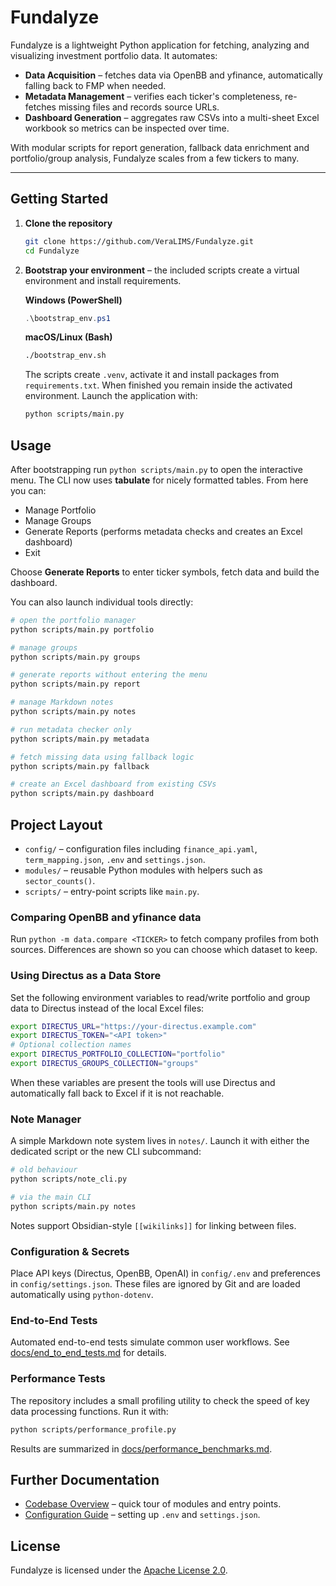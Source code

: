 # Fundalyze

Fundalyze is a lightweight Python application for fetching, analyzing and visualizing investment portfolio data. It automates:

- **Data Acquisition** – fetches data via OpenBB and yfinance, automatically falling back to FMP when needed.
- **Metadata Management** – verifies each ticker's completeness, re-fetches missing files and records source URLs.
- **Dashboard Generation** – aggregates raw CSVs into a multi-sheet Excel workbook so metrics can be inspected over time.

With modular scripts for report generation, fallback data enrichment and portfolio/group analysis, Fundalyze scales from a few tickers to many.

---

## Getting Started

1. **Clone the repository**
   ```bash
   git clone https://github.com/VeraLIMS/Fundalyze.git
   cd Fundalyze
   ```
2. **Bootstrap your environment** – the included scripts create a virtual environment and install requirements.

   **Windows (PowerShell)**
   ```powershell
   .\bootstrap_env.ps1
   ```
   **macOS/Linux (Bash)**
   ```bash
   ./bootstrap_env.sh
   ```

   The scripts create `.venv`, activate it and install packages from `requirements.txt`. When finished you remain inside the activated environment. Launch the application with:
   ```bash
   python scripts/main.py
   ```

## Usage

After bootstrapping run `python scripts/main.py` to open the interactive menu. The CLI now uses **tabulate** for nicely formatted tables. From here you can:

- Manage Portfolio
- Manage Groups
- Generate Reports (performs metadata checks and creates an Excel dashboard)
- Exit

Choose **Generate Reports** to enter ticker symbols, fetch data and build the dashboard.

You can also launch individual tools directly:

```bash
# open the portfolio manager
python scripts/main.py portfolio

# manage groups
python scripts/main.py groups

# generate reports without entering the menu
python scripts/main.py report

# manage Markdown notes
python scripts/main.py notes

# run metadata checker only
python scripts/main.py metadata

# fetch missing data using fallback logic
python scripts/main.py fallback

# create an Excel dashboard from existing CSVs
python scripts/main.py dashboard
```

## Project Layout

- `config/` – configuration files including `finance_api.yaml`, `term_mapping.json`, `.env` and `settings.json`.
- `modules/` – reusable Python modules with helpers such as `sector_counts()`.
- `scripts/` – entry-point scripts like `main.py`.

### Comparing OpenBB and yfinance data

Run `python -m data.compare <TICKER>` to fetch company profiles from both sources. Differences are shown so you can choose which dataset to keep.

### Using Directus as a Data Store

Set the following environment variables to read/write portfolio and group data to Directus instead of the local Excel files:
```bash
export DIRECTUS_URL="https://your-directus.example.com"
export DIRECTUS_TOKEN="<API token>"
# Optional collection names
export DIRECTUS_PORTFOLIO_COLLECTION="portfolio"
export DIRECTUS_GROUPS_COLLECTION="groups"
```
When these variables are present the tools will use Directus and automatically fall back to Excel if it is not reachable.

### Note Manager

A simple Markdown note system lives in `notes/`. Launch it with either the
dedicated script or the new CLI subcommand:
```bash
# old behaviour
python scripts/note_cli.py

# via the main CLI
python scripts/main.py notes
```
Notes support Obsidian-style `[[wikilinks]]` for linking between files.

### Configuration & Secrets

Place API keys (Directus, OpenBB, OpenAI) in `config/.env` and preferences in `config/settings.json`. These files are ignored by Git and are loaded automatically using `python-dotenv`.

### End-to-End Tests

Automated end-to-end tests simulate common user workflows. See [docs/end_to_end_tests.md](docs/end_to_end_tests.md) for details.

### Performance Tests

The repository includes a small profiling utility to check the speed of key
data processing functions. Run it with:

```bash
python scripts/performance_profile.py
```

Results are summarized in [docs/performance_benchmarks.md](docs/performance_benchmarks.md).

## Further Documentation

- [Codebase Overview](docs/overview.md) – quick tour of modules and entry points.
- [Configuration Guide](docs/configuration.md) – setting up `.env` and `settings.json`.

## License

Fundalyze is licensed under the [Apache License 2.0](LICENSE).
